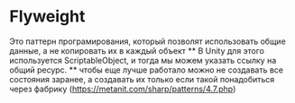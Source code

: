 # Flyweight
Это паттерн програмирования, который позволят использовать общие данные, а не копировать их в каждый объект
**
В Unity для этого используется ScriptableObject, и тогда мы можем указать ссылку на общий ресурс.
**
чтобы еще лучше работало можно не создавать все состояния заранее, а создавать их только если такой понадобиться через фабрику (https://metanit.com/sharp/patterns/4.7.php)
